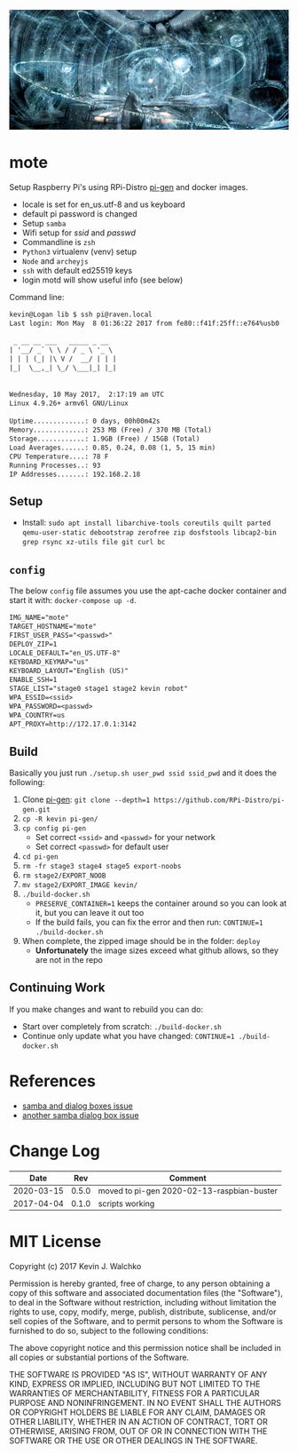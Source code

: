 ![](pics/mote.jpg)

# mote

Setup Raspberry Pi's using RPi-Distro [pi-gen](https://github.com/RPi-Distro/pi-gen)
and docker images.

- locale is set for en_us.utf-8 and us keyboard
- default pi password is changed
- Setup `samba`
- Wifi setup for *ssid* and *passwd*
- Commandline is `zsh`
- `Python3` virtualenv (venv) setup
- `Node` and `archeyjs`
- `ssh` with default ed25519 keys
- login motd will show useful info (see below)

Command line:

```
kevin@Logan lib $ ssh pi@raven.local
Last login: Mon May  8 01:36:22 2017 from fe80::f41f:25ff::e764%usb0

 _ __ __ ___   _____ _ __  
| '__/ _` \ \ / / _ \ '_ \
| | | (_| |\ V /  __/ | | |
|_|  \__,_| \_/ \___|_| |_|


Wednesday, 10 May 2017,  2:17:19 am UTC
Linux 4.9.26+ armv6l GNU/Linux

Uptime.............: 0 days, 00h00m42s
Memory.............: 253 MB (Free) / 370 MB (Total)
Storage............: 1.9GB (Free) / 15GB (Total)
Load Averages......: 0.85, 0.24, 0.08 (1, 5, 15 min)
CPU Temperature....: 78 F
Running Processes..: 93
IP Addresses.......: 192.168.2.18
```

## Setup

- Install: `sudo apt install libarchive-tools coreutils quilt parted qemu-user-static debootstrap zerofree zip dosfstools libcap2-bin grep rsync xz-utils file git curl bc`

## `config`

The below `config` file assumes you use the apt-cache docker container and
start it with: `docker-compose up -d`.

```
IMG_NAME="mote"
TARGET_HOSTNAME="mote"
FIRST_USER_PASS="<passwd>"
DEPLOY_ZIP=1
LOCALE_DEFAULT="en_US.UTF-8"
KEYBOARD_KEYMAP="us"
KEYBOARD_LAYOUT="English (US)"
ENABLE_SSH=1
STAGE_LIST="stage0 stage1 stage2 kevin robot"
WPA_ESSID=<ssid>
WPA_PASSWORD=<passwd>
WPA_COUNTRY=us
APT_PROXY=http://172.17.0.1:3142
```

## Build

Basically you just run `./setup.sh user_pwd ssid ssid_pwd` and it does the following:

1. Clone [pi-gen](https://github.com/RPi-Distro/pi-gen): `git clone --depth=1 https://github.com/RPi-Distro/pi-gen.git`
1. `cp -R kevin pi-gen/`
1. `cp config pi-gen`
	- Set correct `<ssid>` and `<passwd>` for your network
	- Set correct `<passwd>` for default user
1. `cd pi-gen`
1. `rm -fr stage3 stage4 stage5 export-noobs`
1. `rm stage2/EXPORT_NOOB`
1. `mv stage2/EXPORT_IMAGE kevin/`
1. `./build-docker.sh`
	- `PRESERVE_CONTAINER=1` keeps the container around so you can look at it, but you can leave it out too
	- If the build fails, you can fix the error and then run: `CONTINUE=1 ./build-docker.sh`
1. When complete, the zipped image should be in the folder: `deploy`
    - **Unfortunately** the image sizes exceed what github allows, so they are not in the repo

## Continuing Work

If you make changes and want to rebuild you can do:

- Start over completely from scratch: `./build-docker.sh`
- Continue only update what you have changed: `CONTINUE=1 ./build-docker.sh`

# References

- [samba and dialog boxes issue](https://askubuntu.com/a/104912)
- [another samba dialog box issue](https://raphaelhertzog.com/2010/09/21/debian-conffile-configuration-file-managed-by-dpkg/)

# Change Log

| Date       | Rev   | Comment |
|------------|-------|---------|
| 2020-03-15 | 0.5.0 | moved to pi-gen 2020-02-13-raspbian-buster |
| 2017-04-04 | 0.1.0 | scripts working |

# MIT License

Copyright (c) 2017 Kevin J. Walchko

Permission is hereby granted, free of charge, to any person obtaining a copy of
this software and associated documentation files (the "Software"), to deal in
the Software without restriction, including without limitation the rights to
use, copy, modify, merge, publish, distribute, sublicense, and/or sell copies
of the Software, and to permit persons to whom the Software is furnished to do
so, subject to the following conditions:

The above copyright notice and this permission notice shall be included in all
copies or substantial portions of the Software.

THE SOFTWARE IS PROVIDED "AS IS", WITHOUT WARRANTY OF ANY KIND, EXPRESS OR
IMPLIED, INCLUDING BUT NOT LIMITED TO THE WARRANTIES OF MERCHANTABILITY, FITNESS
FOR A PARTICULAR PURPOSE AND NONINFRINGEMENT. IN NO EVENT SHALL THE AUTHORS OR
COPYRIGHT HOLDERS BE LIABLE FOR ANY CLAIM, DAMAGES OR OTHER LIABILITY, WHETHER
IN AN ACTION OF CONTRACT, TORT OR OTHERWISE, ARISING FROM, OUT OF OR IN
CONNECTION WITH THE SOFTWARE OR THE USE OR OTHER DEALINGS IN THE SOFTWARE.
